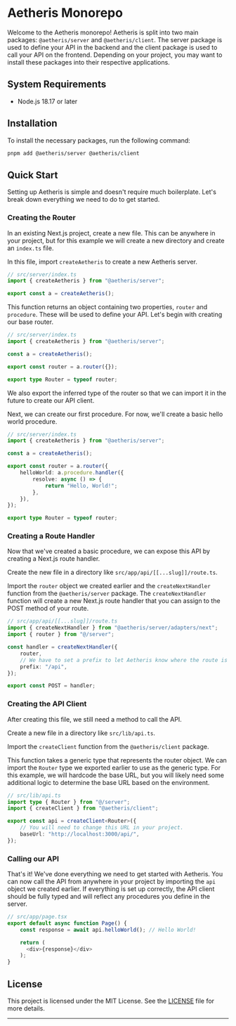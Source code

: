# Aetheris Monorepo

Welcome to the Aetheris monorepo! Aetheris is split into two main packages: `@aetheris/server` and `@aetheris/client`. The server package is used to define your API in the backend and the client package is used to call your API on the frontend. Depending on your project, you may want to install these packages into their respective applications.

## System Requirements

-   Node.js 18.17 or later

## Installation

To install the necessary packages, run the following command:

```bash
pnpm add @aetheris/server @aetheris/client
```

## Quick Start

Setting up Aetheris is simple and doesn't require much boilerplate. Let's break down everything we need to do to get started.

### Creating the Router

In an existing Next.js project, create a new file. This can be anywhere in your project, but for this example we will create a new directory and create an `index.ts` file.

In this file, import `createAetheris` to create a new Aetheris server.

```typescript
// src/server/index.ts
import { createAetheris } from "@aetheris/server";

export const a = createAetheris();
```

This function returns an object containing two properties, `router` and `procedure`. These will be used to define your API. Let's begin with creating our base router.

```typescript
// src/server/index.ts
import { createAetheris } from "@aetheris/server";

const a = createAetheris();

export const router = a.router({});

export type Router = typeof router;
```

We also export the inferred type of the router so that we can import it in the future to create our API client.

Next, we can create our first procedure. For now, we'll create a basic hello world procedure.

```typescript
// src/server/index.ts
import { createAetheris } from "@aetheris/server";

const a = createAetheris();

export const router = a.router({
    helloWorld: a.procedure.handler({
        resolve: async () => {
            return "Hello, World!";
        },
    }),
});

export type Router = typeof router;
```

### Creating a Route Handler

Now that we've created a basic procedure, we can expose this API by creating a Next.js route handler.

Create the new file in a directory like `src/app/api/[[...slug]]/route.ts`.

Import the `router` object we created earlier and the `createNextHandler` function from the `@aetheris/server` package.
The `createNextHandler` function will create a new Next.js route handler that you can assign to the POST method of your route.

```typescript
// src/app/api/[[...slug]]/route.ts
import { createNextHandler } from "@aetheris/server/adapters/next";
import { router } from "@/server";

const handler = createNextHandler({
    router,
    // We have to set a prefix to let Aetheris know where the route is located.
    prefix: "/api",
});

export const POST = handler;
```

### Creating the API Client

After creating this file, we still need a method to call the API.

Create a new file in a directory like `src/lib/api.ts`.

Import the `createClient` function from the `@aetheris/client` package.

This function takes a generic type that represents the router object. We can import the `Router` type we exported earlier to use as the generic type. For this example, we will hardcode the base URL, but you will likely need some additional logic to determine the base URL based on the environment.

```typescript
// src/lib/api.ts
import type { Router } from "@/server";
import { createClient } from "@aetheris/client";

export const api = createClient<Router>({
    // You will need to change this URL in your project.
    baseUrl: "http://localhost:3000/api/",
});
```

### Calling our API

That's it! We've done everything we need to get started with Aetheris. You can now call the API from anywhere in your project by importing the `api` object we created earlier. If everything is set up correctly, the API client should be fully typed and will reflect any procedures you define in the server.

```typescript
// src/app/page.tsx
export default async function Page() {
    const response = await api.helloWorld(); // Hello World!

    return (
      <div>{response}</div>
    );
}
```

## License

This project is licensed under the MIT License. See the [LICENSE](LICENSE) file for more details.

---
